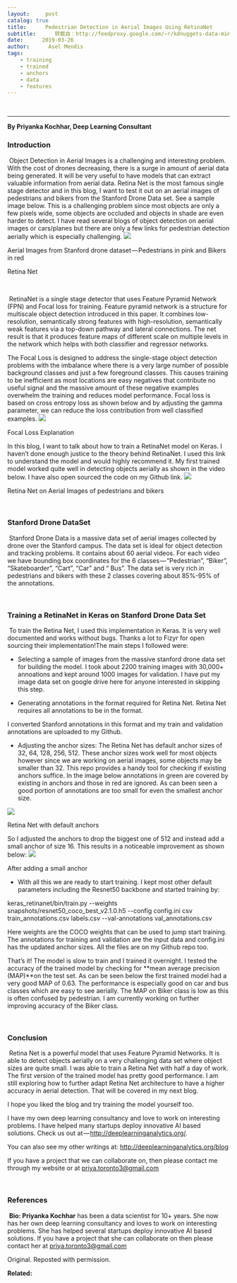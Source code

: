 ```yaml
---
layout:     post
catalog: true
title:      Pedestrian Detection in Aerial Images Using RetinaNet
subtitle:      转载自：http://feedproxy.google.com/~r/kdnuggets-data-mining-analytics/~3/iS0F8GQL92s/pedestrian-detection-aerial-images-retinanet.html
date:      2019-03-26
author:      Asel Mendis
tags:
    - training
    - trained
    - anchors
    - data
    - features
---
```



  
 





---

**By Priyanka Kochhar, Deep Learning Consultant**

### Introduction

 Object Detection in Aerial Images is a challenging and interesting problem. With the cost of drones decreasing, there is a surge in amount of aerial data being generated. It will be very useful to have models that can extract valuable information from aerial data. Retina Net is the most famous single stage detector and in this blog, I want to test it out on an aerial images of pedestrians and bikers from the Stanford Drone Data set. See a sample image below. This is a challenging problem since most objects are only a few pixels wide, some objects are occluded and objects in shade are even harder to detect. I have read several blogs of object detection on aerial images or cars/planes but there are only a few links for pedestrian detection aerially which is especially challenging.
![](http://feedproxy.google.com/wp-content/uploads/aerial-images-pedestrians.jpeg)

Aerial Images from Stanford drone dataset — Pedestrians in pink and Bikers in red


Retina Net
 



 

 RetinaNet is a single stage detector that uses Feature Pyramid Network (FPN) and Focal loss for training. Feature pyramid network is a structure for multiscale object detection introduced in this paper. It combines low-resolution, semantically strong features with high-resolution, semantically weak features via a top-down pathway and lateral connections. The net result is that it produces feature maps of different scale on multiple levels in the network which helps with both classifier and regressor networks.

The Focal Loss is designed to address the single-stage object detection problems with the imbalance where there is a very large number of possible background classes and just a few foreground classes. This causes training to be inefficient as most locations are easy negatives that contribute no useful signal and the massive amount of these negative examples overwhelm the training and reduces model performance. Focal loss is based on cross entropy loss as shown below and by adjusting the gamma parameter, we can reduce the loss contribution from well classified examples.
![](http://feedproxy.google.com/wp-content/uploads/focal-loss.png)


Focal Loss Explanation



In this blog, I want to talk about how to train a RetinaNet model on Keras. I haven’t done enough justice to the theory behind RetinaNet. I used this link to understand the model and would highly recommend it. My first trained model worked quite well in detecting objects aerially as shown in the video below. I have also open sourced the code on my Github link.
![](https://i.ibb.co/zHb8nSK/retina-net-aerial-images-pedestrians.gif)


Retina Net on Aerial Images of pedestrians and bikers



 

### Stanford Drone DataSet

 Stanford Drone Data is a massive data set of aerial images collected by drone over the Stanford campus. The data set is ideal for object detection and tracking problems. It contains about 60 aerial videos. For each video we have bounding box coordinates for the 6 classes — “Pedestrian”, “Biker”, “Skateboarder”, “Cart”, “Car” and “ Bus”. The data set is very rich in pedestrians and bikers with these 2 classes covering about 85%-95% of the annotations.

 

### Training a RetinaNet in Keras on Stanford Drone Data Set

 To train the Retina Net, I used this implementation in Keras. It is very well documented and works without bugs. Thanks a lot to Fizyr for open sourcing their implementation!The main steps I followed were:

- Selecting a sample of images from the massive stanford drone data set for building the model. I took about 2200 training images with 30,000+ annoations and kept around 1000 images for validation. I have put my image data set on google drive here for anyone interested in skipping this step.

- Generating annotations in the format required for Retina Net. Retina Net requires all annotations to be in the format.




I converted Stanford annotations in this format and my train and validation annotations are uploaded to my Github.

- Adjusting the anchor sizes: The Retina Net has default anchor sizes of 32, 64, 128, 256, 512. These anchor sizes work well for most objects however since we are working on aerial images, some objects may be smaller than 32. This repo provides a handy tool for checking if existing anchors suffice. In the image below annotations in green are covered by existing in anchors and those in red are ignored. As can been seen a good portion of annotations are too small for even the smallest anchor size.

![](https://i.ibb.co/phXcNwt/retina-net-default-anchors.png)


Retina Net with default anchors



So I adjusted the anchors to drop the biggest one of 512 and instead add a small anchor of size 16. This results in a noticeable improvement as shown below:
![](https://i.ibb.co/h2J9fgT/retina-net-add-small-anchor.png)


After adding a small anchor




- With all this we are ready to start training. I kept most other default parameters including the Resnet50 backbone and started training by:



keras_retinanet/bin/train.py --weights
snapshots/resnet50_coco_best_v2.1.0.h5 --config config.ini
csv train_annotations.csv labels.csv --val-annotations
val_annotations.csv




Here weights are the COCO weights that can be used to jump start training. The annotations for training and validation are the input data and config.ini has the updated anchor sizes. All the files are on my Github repo too.

That’s it! The model is slow to train and I trained it overnight. I tested the accuracy of the trained model by checking for **mean average precision (MAP)**on the test set. As can be seen below the first trained model had a very good MAP of 0.63. The performance is especially good on car and bus classes which are easy to see aerially. The MAP on Biker class is low as this is often confused by pedestrian. I am currently working on further improving accuracy of the Biker class.



 

### Conclusion

 Retina Net is a powerful model that uses Feature Pyramid Networks. It is able to detect objects aerially on a very challenging data set where object sizes are quite small. I was able to train a Retina Net with half a day of work. The first version of the trained model has pretty good performance. I am still exploring how to further adapt Retina Net architecture to have a higher accuracy in aerial detection. That will be covered in my next blog.

I hope you liked the blog and try training the model yourself too.

I have my own deep learning consultancy and love to work on interesting problems. I have helped many startups deploy innovative AI based solutions. Check us out at — http://deeplearninganalytics.org/.

You can also see my other writings at: http://deeplearninganalytics.org/blog

If you have a project that we can collaborate on, then please contact me through my website or at priya.toronto3@gmail.com

 

### References

 **Bio: Priyanka Kochhar** has been a data scientist for 10+ years. She now has her own deep learning consultancy and loves to work on interesting problems. She has helped several startups deploy innovative AI based solutions. If you have a project that she can collaborate on then please contact her at priya.toronto3@gmail.com

Original. Reposted with permission.

**Related:**



 






